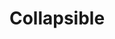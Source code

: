 ---
title: "Collapsible"
description: "An expand-and-collapse widget for Rivet"
thumbnail: "collapsible-thumbnail.png"
packageName: rivet-collapsible
npm: true
repo: https://github.com/indiana-university/rivet-collapsible
demo: https://indiana-university.github.io/rivet-collapsible/
status: Alpha
addOnTags:
  - All
  - Page content
---